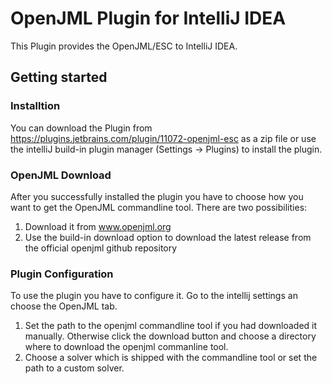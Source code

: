 # OpenJML Plugin for IntelliJ IDEA  
This Plugin provides the OpenJML/ESC to IntelliJ IDEA. 

## Getting started

### Installtion
You can download the Plugin from https://plugins.jetbrains.com/plugin/11072-openjml-esc as a zip file or use the intelliJ build-in plugin manager (Settings -> Plugins) to install the plugin.

### OpenJML Download
After you successfully installed the plugin you have to choose how you want to get the OpenJML commandline tool. There are two possibilities:
1. Download it from www.openjml.org
2. Use the build-in download option to download the latest release from the official openjml github repository

### Plugin Configuration
To use the plugin you have to configure it. Go to the intellij settings an choose the OpenJML tab. 
1. Set the path to the openjml commandline tool if you had downloaded it manually. Otherwise click the download button and choose a directory where to download the openjml commanline tool.
2. Choose a solver which is shipped with the commandline tool or set the path to a custom solver.

